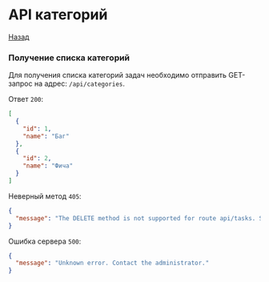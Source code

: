 # API категорий

[Назад](/README.md)

### Получение списка категорий

Для получения списка категорий задач необходимо отправить GET-запрос на адрес:
`/api/categories`.

Ответ `200`:
```json
[
  {
    "id": 1,
    "name": "Баг"
  },
  {
    "id": 2,
    "name": "Фича"
  }
]
```

Неверный метод `405`:
```json
{
  "message": "The DELETE method is not supported for route api/tasks. Supported methods: GET, PUT."
}
```
Ошибка сервера `500`:
```json
{
  "message": "Unknown error. Contact the administrator."
}
```